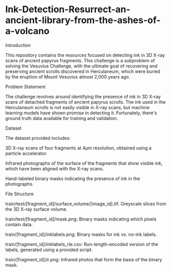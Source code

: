 # Ink-Detection-Resurrect-an-ancient-library-from-the-ashes-of-a-volcano

Introduction

This repository contains the resources focused on detecting ink in 3D X-ray scans of ancient papyrus fragments. This challenge is a subproblem of solving the Vesuvius Challenge, with the ultimate goal of recovering and preserving ancient scrolls discovered in Herculaneum, which were buried by the eruption of Mount Vesuvius almost 2,000 years ago.

Problem Statement

The challenge revolves around identifying the presence of ink in 3D X-ray scans of detached fragments of ancient papyrus scrolls. The ink used in the Herculaneum scrolls is not easily visible in X-ray scans, but machine learning models have shown promise in detecting it. Fortunately, there's ground truth data available for training and validation.

Dataset

The dataset provided includes:

3D X-ray scans of four fragments at 4µm resolution, obtained using a particle accelerator.

Infrared photographs of the surface of the fragments that show visible ink, which have been aligned with the X-ray scans.

Hand-labeled binary masks indicating the presence of ink in the photographs.

File Structure

train/test/[fragment_id]/surface_volume/[image_id].tif: Greyscale slices from the 3D X-ray surface volume.

train/test/[fragment_id]/mask.png: Binary masks indicating which pixels contain data.

train/[fragment_id]/inklabels.png: Binary masks for ink vs. no-ink labels.

train/[fragment_id]/inklabels_rle.csv: Run-length-encoded version of the labels, generated using a provided script.

train/[fragment_id]/ir.png: Infrared photos that form the basis of the binary mask.

